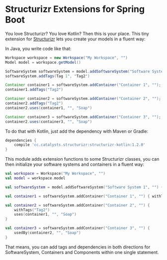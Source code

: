 # Structurizr Extensions for Spring Boot

You love Structurizr? You love Kotlin? Then this is your place. This tiny extension for [Structurizr](https://structurizr.com/)
lets you create your models in a fluent way:

In Java, you write code like that:

```java
Workspace workspace = new Workspace("My Workspace", "")
Model model = workspace.getModel()

SoftwareSystem softwareSystem = model.addSoftwareSystem("Software System 1", "");
softwareSystem.addTags(Tag 1", "Tag2")

Container container1 = softwareSystem.addContainer("Container 1", "");
container1.addTags("Tag2")

Container container2 = softwareSystem.addContainer("Container 2", "");
container2.addTags("Tag2")
container2.uses(container1, "", "Soap")

Container container3 = softwareSystem.addContainer("Container 3", "");
container2.uses(container3, "", "Soap")
```

To do that with Kotlin, just add the dependency with Maven or Gradle:

```groovy
dependencies {
    compile 'cc.catalysts.structurizr:structurizr-kotlin:1.2.0'
}
``` 

This module adds extension functions to some Structurizr classes, you can then initialize your software systems and containers in a fluent way:

```kotlin
val workspace = Workspace("My Workspace", "")
val model = workspace.model

val softwareSystem = model.addSoftwareSystem("Software System 1", "") { withTags("Tag 1", "Tag2") }

val container1 = softwareSystem.addContainer("Container 1", "") { withTags("Tag2") }

val container2 = softwareSystem.addContainer("Container 2", "") {
    withTags("Tag2")
    uses(container1, "", "Soap")
}

val container3 = softwareSystem.addContainer("Container 3", "") {
    usedBy(container2, "", "Soap")
}
``` 

That means, you can add tags and dependencies in both directions for SoftwareSystem, Containers and Components within one single statement. 
